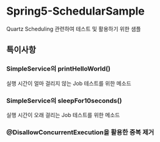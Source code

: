 # Spring5-SchedularSample
Quartz Scheduling 관련하여 테스트 및 활용하기 위한 샘플

## 특이사항

### SimpleService의 printHelloWorld()

실행 시간이 얼마 걸리지 않는 Job 테스트를 위한 메소드


### SimpleService의 sleepFor10seconds()

실행 시간이 오래 걸리는 Job 테스트를 위한 메소드

### @DisallowConcurrentExecution을 활용한 중복 제거
